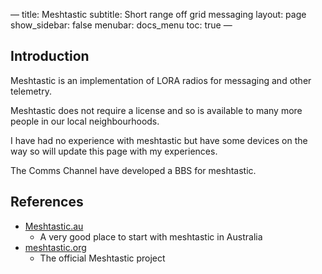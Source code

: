 —
title: Meshtastic
subtitle: Short range off grid messaging
layout: page
show_sidebar: false
menubar: docs_menu
toc: true
—


## Introduction

Meshtastic is an implementation of LORA radios for messaging and other telemetry.

Meshtastic does not require a license and so is available to many more people in our local neighbourhoods.

I have had no experience with meshtastic but have some devices on the way so will update this page with my experiences.

The Comms Channel have developed a BBS for meshtastic. 

## References

- [Meshtastic.au](https://meshtastic.au/wp/)
  -  A very good place to start with meshtastic in Australia
- [meshtastic.org](https://meshtastic.org)
  -  The official Meshtastic project
